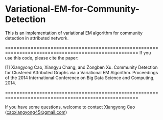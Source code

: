 # Variational-EM-for-Community-Detection
This is an implementation of variational EM algorithm for community detection in attributed network.

=====================================================================================================
If you use this code, please cite the paper:

[1]  Xiangyong Cao, Xiangyu Chang, and Zongben Xu. Community Detection for Clustered Attributed Graphs 
via a Variational EM Algorithm. Proceedings of the 2014 International Conference on Big Data Science 
and Computing, 2014.

=====================================================================================================

If you have some questions, welcome to contact Xiangyong Cao (caoxiangyong45@gmail.com)
